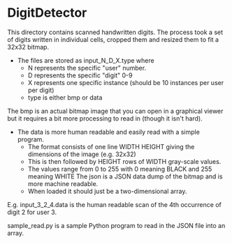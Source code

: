 # DigitDetector

This directory contains scanned handwritten digits.
The process took a set of digits written in individual cells, cropped them and resized them to fit a 32x32 bitmap.
- The files are stored as input_N_D_X.type where
	- N represents the specific "user" number.
	- D represents the specific "digit" 0-9
	- X represents one specific instance (should be 10 instances per user per digit)
	- type is either bmp or data

The bmp is an actual bitmap image that you can open in a graphical viewer but it requires a bit more processing to read in (though it isn't hard).
- The data is more human readable and easily read with a simple program.
	- The format consists of one line WIDTH HEIGHT giving the dimensions of the image (e.g. 32x32)
	- This is then followed by HEIGHT rows of WIDTH gray-scale values.
	- The values range from 0 to 255 with 0 meaning BLACK and 255 meaning WHITE
The json is a JSON data dump of the bitmap and is more machine readable.
	- When loaded it should just be a two-dimensional array.

E.g. input_3_2_4.data is the human readable scan of the 4th occurrence of digit 2 for user 3.

sample_read.py is a sample Python program to read in the JSON file into an array.
